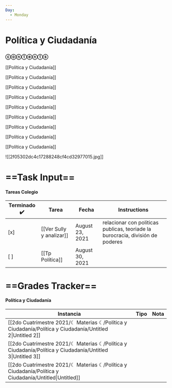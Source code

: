 ```yaml
---
Day:
  - Monday
---
```

# Política y Ciudadanía

### ⓒⓞⓝⓣⓔⓝⓣⓢ

[[Política y Ciudadanía]]

[[Política y Ciudadanía]]

[[Política y Ciudadanía]]

[[Política y Ciudadanía]]

[[Política y Ciudadanía]]

[[Política y Ciudadanía]]

[[Política y Ciudadanía]]

[[Política y Ciudadanía]]

[[Política y Ciudadanía]]

![[2f05302dc4c17288248cf4cd32977015.jpg]]

# ==Task Input==

#### Tareas Colegio

|Terminado ✔️|Tarea|Fecha|Instructions|
|---|---|---|---|
|[x]|[[Ver Sully y analizar]]|August 23, 2021|relacionar con politicas publicas, teoriade la burocracia, división de poderes|
|[ ]|[[Tp Política]]|August 30, 2021||

  
  

  

# ==Grades Tracker==

#### Política y Ciudadanía

|Instancia|Tipo|Nota|
|---|---|---|
|[[2do Cuatrimestre 2021/☾ Materias ☾/Política y Ciudadanía/Política y Ciudadanía/Untitled 2\|Untitled 2]]|||
|[[2do Cuatrimestre 2021/☾ Materias ☾/Política y Ciudadanía/Política y Ciudadanía/Untitled 3\|Untitled 3]]|||
|[[2do Cuatrimestre 2021/☾ Materias ☾/Política y Ciudadanía/Política y Ciudadanía/Untitled\|Untitled]]|||
